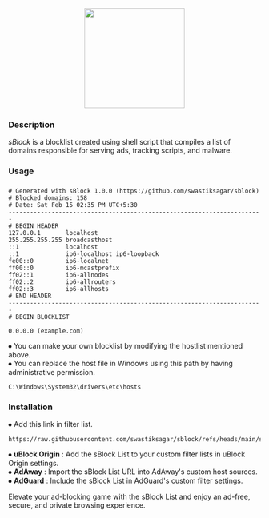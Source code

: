 <div align="middle">
<img height="200" src="https://i.postimg.cc/T180Bn0z/s-Block-3.png" />
</div>
<div align="left"> <h3>Description</h3></div>
<h><p align="left"> 

*sBlock* is a blocklist created using shell script that compiles a list of domains responsible for serving ads, tracking scripts, and malware.</p></h>
<div align="left"> <h3>Usage</h3></div>

### 
    
```
# Generated with sBlock 1.0.0 (https://github.com/swastiksagar/sblock)
# Blocked domains: 158
# Date: Sat Feb 15 02:35 PM UTC+5:30
-----------------------------------------------------------------------
# BEGIN HEADER
127.0.0.1       localhost 
255.255.255.255 broadcasthost
::1             localhost 
::1             ip6-localhost ip6-loopback
fe00::0         ip6-localnet
ff00::0         ip6-mcastprefix
ff02::1         ip6-allnodes
ff02::2         ip6-allrouters
ff02::3         ip6-allhosts
# END HEADER
-----------------------------------------------------------------------
# BEGIN BLOCKLIST

0.0.0.0 (example.com)
```
⦁ You can make your own blocklist by modifying the hostlist mentioned above.<br>
⦁ You can replace the host file in Windows using this path by having administrative permission.<br>

```
C:\Windows\System32\drivers\etc\hosts
```
<div align="left">
  <div align="left"> <h3>Installation</h3></div>

⦁ Add this link in filter list. 

```
https://raw.githubusercontent.com/swastiksagar/sblock/refs/heads/main/sblock.txt 
```
  
⦁ **uBlock Origin** : Add the sBlock List to your custom filter lists in uBlock Origin settings.<br>
⦁ **AdAway** : Import the sBlock List URL into AdAway's custom host sources.<br>
⦁ **AdGuard** : Include the sBlock List in AdGuard's custom filter settings.<br>
</h>
 
  Elevate your ad-blocking game with the sBlock List and enjoy an ad-free, secure, and private browsing experience.
</div>
